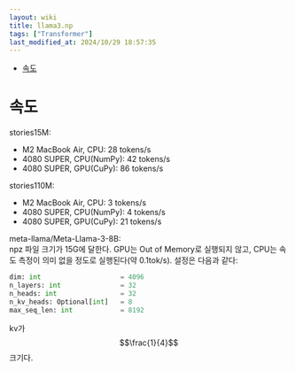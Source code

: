 ```yaml
---
layout: wiki 
title: llama3.np
tags: ["Transformer"]
last_modified_at: 2024/10/29 18:57:35
---
```


- [속도](#속도)

# 속도
stories15M:
- M2 MacBook Air, CPU: 28 tokens/s
- 4080 SUPER, CPU(NumPy): 42 tokens/s
- 4080 SUPER, GPU(CuPy): 86 tokens/s

stories110M:
- M2 MacBook Air, CPU: 3 tokens/s
- 4080 SUPER, CPU(NumPy): 4 tokens/s
- 4080 SUPER, GPU(CuPy): 21 tokens/s

meta-llama/Meta-Llama-3-8B:  
npz 파일 크기가 15G에 달한다. GPU는 Out of Memory로 실행되지 않고, CPU는 속도 측정이 의미 없을 정도로 실행된다(약 0.1tok/s). 설정은 다음과 같다:
```python
dim: int                    = 4096
n_layers: int               = 32
n_heads: int                = 32
n_kv_heads: Optional[int]   = 8
max_seq_len: int            = 8192
```
kv가 $$\frac{1}{4}$$ 크기다.